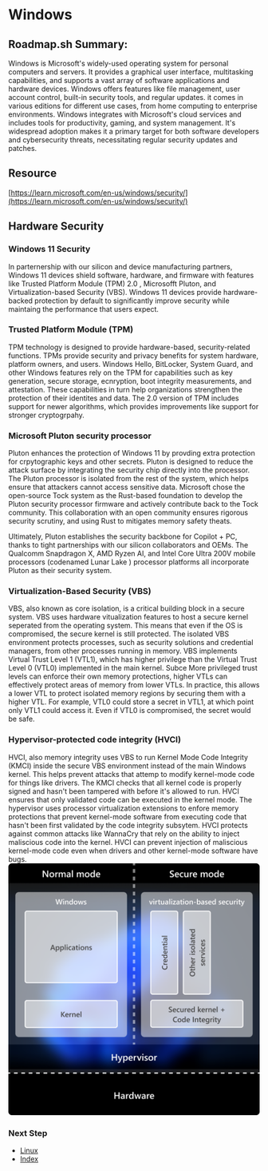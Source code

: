 # Windows

## Roadmap.sh Summary:
Windows is Microsoft's widely-used operating system for personal computers and servers. It provides a graphical user interface, multitasking capabilities, and supports a vast array of software applications and hardware devices. Windows offers features like file management, user account control, built-in security tools, and regular updates. it comes in various editions for different use cases, from home computing to enterprise environments. Windows integrates with Microsoft's cloud services and includes tools for productivity, gaming, and system management. It's widespread adoption makes it a primary target for both software developers and cybersecurity threats, necessitating regular security updates and patches. 

## Resource
[https://learn.microsoft.com/en-us/windows/security/](https://learn.microsoft.com/en-us/windows/security/)

## Hardware Security
### Windows 11 Security
In parternership with our silicon and device manufacturing partners, Windows 11 devices shield software, hardware, and firmware with features like Trusted Platform Module (TPM) 2.0 , Microsofft Pluton, and Virtualization-based Security (VBS). Windows 11 devices provide hardware-backed protection by default to significantly improve security while maintaing the performance that users expect.

### Trusted Platform Module (TPM)
TPM technology is designed to provide hardware-based, security-related functions. TPMs provide security and privacy benefits for system hardware, platform owners, and users. Windows Hello, BitLocker, System Guard, and other Windows features rely on the TPM for capabilities such as key generation, secure storage, ecnryption, boot integrity measurements, and attestation. These capabilities in turn help organizations strengthen the protection of their identites and data. The 2.0 version of TPM includes support for newer algorithms, which provides improvements like support for stronger cryptogrpahy. 

### Microsoft Pluton security processor
Pluton enhances the protection of Windows 11 by provding extra protection for crpytographic keys and other secrets. Pluton is designed to reduce the attack surface by integrating the security chip directly into the processor. The Pluton processor is isolated from the rest of the system, which helps ensure that attackers cannot access sensitive data. Microsoft chose the open-source Tock system as the Rust-based foundation to develop the Pluton security processor firmware and actively contribute back to the Tock community. This collaboration with an open community ensures rigorous security scrutiny, and using Rust to mitigates memory safety theats.

Ultimately, Pluton establishes the security backbone for Copilot + PC, thanks to tight partnerships with our silicon collaborators and OEMs. The Qualcomm Snapdragon X, AMD Ryzen AI, and Intel Core Ultra 200V mobile processors (codenamed Lunar Lake ) processor platforms all incorporate Pluton as their security system.

### Virtualization-Based Security (VBS)
VBS, also known as core isolation, is a critical building block in a secure system. VBS uses hardware vitualization features to host a secure kernel seperated from the operating system. This means that even if the OS is compromised, the secure kernel is still protected. The isolated VBS environment protects processes, such as security solutions and credential managers, from other processes running in memory. VBS implements Virtual Trust Level 1 (VTL1), which has higher privilege than the Virtual Trust Level 0 (VTL0) implemented in the main kernel. Subce More privileged trust levels can enforce their own memory protections, higher VTLs can effectively protect areas of memory from lower VTLs. In practice, this allows a lower VTL to protect isolated memory regions by securing them with a higher VTL. For example, VTL0 could store a secret in VTL1, at which point only VTL1 could access it. Even if VTL0 is compromised, the secret would be safe.

### Hypervisor-protected code integrity (HVCI)
HVCI, also memory integrity uses VBS to run Kernel Mode Code Integrity (KMCI) inside the secure VBS environment instead of the main Windows kernel. This helps prevent attacks that attemp to modify kernel-mode code for things like drivers. The KMCI checks that all kernel code is properly signed and hasn't been tampered with before it's allowed to run. HVCI ensures that only validated code can be executed in the kernel mode. The hypervisor uses processor virtualization extensions to enfore memory protections that prevent kernel-mode software from executing code that hasn't been first validated by the code integrity subsytem. HVCI protects against common attacks like WannaCry that rely on the ability to inject maliscious code into the kernel. HVCI can prevent injection of maliscious kernel-mode code even when drivers and other kernel-mode software have bugs. 
![Microsoft VBS Visualization](images/micro_vbs.png)
### Next Step
- [Linux]()
- [Index](https://github.com/Sisu-Sus/CyberSec-RoadMap/blob/main/index.md)
